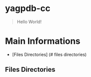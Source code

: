 # yagpdb-cc
> Hello World! 

# Main Informations
- [Files Directories] (# files directories)

## Files Directories
